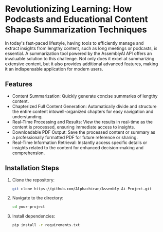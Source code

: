 # Revolutionizing Learning: How Podcasts and Educational Content Shape Summarization Techniques

In today's fast-paced lifestyle, having tools to efficiently manage and extract 
insights from lengthy content, such as long meetings or podcasts, is essential. A summarization tool powered by the 
AssemblyAI API offers an invaluable solution to this challenge. Not only does it excel at summarizing extensive content, 
but it also provides additional advanced features, making it an indispensable application for modern users.

## Features
- Content Summarization: Quickly generate concise summaries of lengthy content.
- Chapterized Full Content Generation: Automatically divide and structure the entire content intowell-organized chapters for easy navigation and understanding.
- Real-Time Processing and Results: View the results in real-time as the content is processed, ensuring immediate access to insights.
- Downloadable PDF Output: Save the processed content or summary as a professionally formatted PDF for future reference or sharing.
- Real-Time Information Retrieval: Instantly access specific details or insights related to the content for enhanced decision-making and comprehension.

## Installation Steps

1. Clone the repository:
   ```bash
   git clone https://github.com/Alphachiran/Assembly-Ai-Project.git
2. Navigate to the directory:
    ```bash
   cd your-project
3. Install dependencies:
   ```bash
   pip install -r requirements.txt
